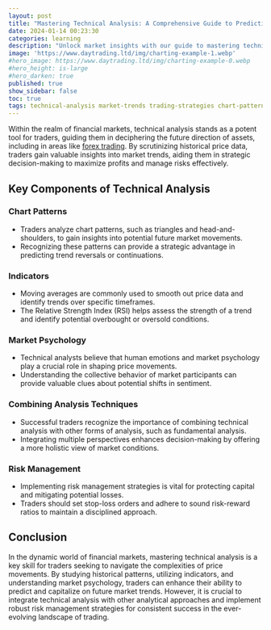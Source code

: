 ```yaml
---
layout: post
title: "Mastering Technical Analysis: A Comprehensive Guide to Predicting Market Movements"
date: 2024-01-14 00:23:30
categories: learning
description: "Unlock market insights with our guide to mastering technical analysis. Learn to predict trends, analyze patterns, and make informed trading decisions."
image: 'https://www.daytrading.ltd/img/charting-example-1.webp'
#hero_image: https://www.daytrading.ltd/img/charting-example-0.webp
#hero_height: is-large
#hero_darken: true
published: true
show_sidebar: false
toc: true
tags: technical-analysis market-trends trading-strategies chart-patterns risk-management
---
```


Within the realm of financial markets, technical analysis stands as a potent tool for traders, guiding them in deciphering the future direction of assets, including in areas like <a href="https://www.daytrading.ltd/learning/what-is-forex-trading">forex trading</a>. By scrutinizing historical price data, traders gain valuable insights into market trends, aiding them in strategic decision-making to maximize profits and manage risks effectively.

## Key Components of Technical Analysis

### Chart Patterns
* Traders analyze chart patterns, such as triangles and head-and-shoulders, to gain insights into potential future market movements.
* Recognizing these patterns can provide a strategic advantage in predicting trend reversals or continuations.

### Indicators
* Moving averages are commonly used to smooth out price data and identify trends over specific timeframes.
* The Relative Strength Index (RSI) helps assess the strength of a trend and identify potential overbought or oversold conditions.

### Market Psychology
* Technical analysts believe that human emotions and market psychology play a crucial role in shaping price movements.
* Understanding the collective behavior of market participants can provide valuable clues about potential shifts in sentiment.

### Combining Analysis Techniques
* Successful traders recognize the importance of combining technical analysis with other forms of analysis, such as fundamental analysis.
* Integrating multiple perspectives enhances decision-making by offering a more holistic view of market conditions.

### Risk Management
* Implementing risk management strategies is vital for protecting capital and mitigating potential losses.
* Traders should set stop-loss orders and adhere to sound risk-reward ratios to maintain a disciplined approach.

## Conclusion
In the dynamic world of financial markets, mastering technical analysis is a key skill for traders seeking to navigate the complexities of price movements. By studying historical patterns, utilizing indicators, and understanding market psychology, traders can enhance their ability to predict and capitalize on future market trends. However, it is crucial to integrate technical analysis with other analytical approaches and implement robust risk management strategies for consistent success in the ever-evolving landscape of trading.

<script type="application/ld+json">
{
  "@context": "https://schema.org",
  "@type": "FAQPage",
  "mainEntity": [
    {
      "@type": "Question",
      "name": "What is technical analysis?",
      "acceptedAnswer": {
        "@type": "Answer",
        "text": "Technical analysis involves studying historical price data to predict future market movements and identify entry/exit points."
      }
    },
    {
      "@type": "Question",
      "name": "How do chart patterns help in trading?",
      "acceptedAnswer": {
        "@type": "Answer",
        "text": "Chart patterns, like triangles and head-and-shoulders, offer insights into potential trend reversals or continuations."
      }
    },
    {
      "@type": "Question",
      "name": "Which indicators are commonly used in technical analysis?",
      "acceptedAnswer": {
        "@type": "Answer",
        "text": "Moving averages and the Relative Strength Index (RSI) are common indicators used to assess trends and market strength."
      }
    },
    {
      "@type": "Question",
      "name": "Why is market psychology important in trading?",
      "acceptedAnswer": {
        "@type": "Answer",
        "text": "Understanding market psychology helps traders gauge sentiment, providing valuable clues about potential shifts in market direction."
      }
    },
    {
      "@type": "Question",
      "name": "How should traders combine technical analysis with other strategies?",
      "acceptedAnswer": {
        "@type": "Answer",
        "text": "Successful traders integrate technical analysis with fundamental analysis and implement robust risk management strategies for well-informed decisions."
      }
    }
  ]
}
</script>